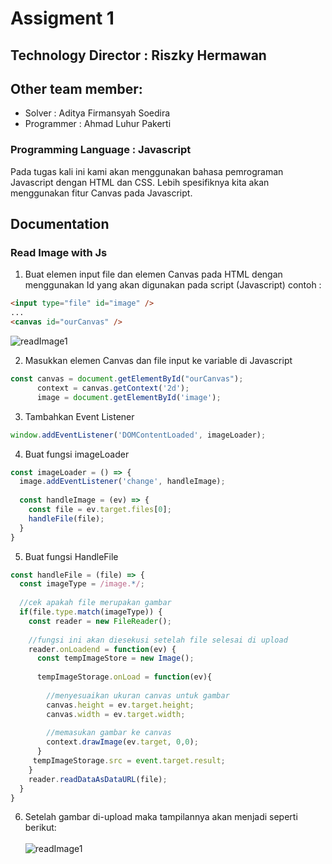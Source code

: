 # Assigment 1
## Technology Director : Riszky Hermawan
## Other team member:
- Solver : Aditya Firmansyah Soedira
- Programmer : Ahmad Luhur Pakerti


### Programming Language : Javascript
Pada tugas kali ini kami akan menggunakan bahasa pemrograman Javascript dengan HTML dan CSS. Lebih spesifiknya kita akan menggunakan fitur Canvas pada Javascript.


## Documentation
### Read Image with Js
1. Buat elemen input file dan elemen Canvas pada HTML dengan menggunakan Id yang akan digunakan pada script (Javascript)
contoh :
```HTML
<input type="file" id="image" />
...
<canvas id="ourCanvas" />
```
![readImage1](https://github.com/riszkyhermawan/Computer-Graphic-Course/blob/34c0ea2431d586c09ca2922b97410612c61ea717/img/WhatsApp%20Image%202022-09-25%20at%2020.13.27.jpeg)

2. Masukkan elemen Canvas dan file input ke variable di Javascript
```js
const canvas = document.getElementById("ourCanvas");
      context = canvas.getContext('2d');
      image = document.getElementById('image');
```
3. Tambahkan Event Listener 
```js
window.addEventListener('DOMContentLoaded', imageLoader);
```
4. Buat fungsi imageLoader 
```js
const imageLoader = () => {
  image.addEventListener('change', handleImage);
  
  const handleImage = (ev) => {
    const file = ev.target.files[0];
    handleFile(file);
  }
}
```
5. Buat fungsi HandleFile
```js
const handleFile = (file) => {
  const imageType = /image.*/;
  
  //cek apakah file merupakan gambar
  if(file.type.match(imageType)) {
    const reader = new FileReader();
    
    //fungsi ini akan diesekusi setelah file selesai di upload
    reader.onLoadend = function(ev) {
      const tempImageStore = new Image();
      
      tempImageStorage.onLoad = function(ev){
      
        //menyesuaikan ukuran canvas untuk gambar
        canvas.height = ev.target.height;
        canvas.width = ev.target.width;
        
        //memasukan gambar ke canvas
        context.drawImage(ev.target, 0,0);
      }
     tempImageStorage.src = event.target.result;
    }
    reader.readDataAsDataURL(file);
  }
}
```
6. Setelah gambar di-upload maka tampilannya akan menjadi seperti berikut:
<br></br>
![readImage1](https://github.com/riszkyhermawan/Computer-Graphic-Course/blob/7180b06ec3e982d2a3d391cd699d6110151cc77d/img/WhatsApp%20Image%202022-09-25%20at%2021.51.34.jpeg)


